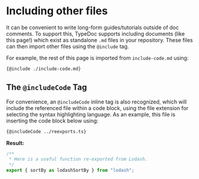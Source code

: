 # Including other files

It can be convenient to write long-form guides/tutorials outside of doc comments.
To support this, TypeDoc supports including documents (like this page!) which exist
as standalone `.md` files in your repository.
These files can then import other files using the `@include` tag.

For example, the rest of this page is imported from `include-code.md` using:

```md
{@include ./include-code.md}
```

## The `@includeCode` Tag

For convenience, an `@includeCode` inline tag is also recognized, which will include the referenced file within a code block, using the file extension for selecting the syntax highlighting language.
As an example, this file is inserting the code block below using:

```md
{@includeCode ../reexports.ts}
```

**Result:**

```ts
/**
 * Here is a useful function re-exported from Lodash.
 */
export { sortBy as lodashSortBy } from "lodash";
```
